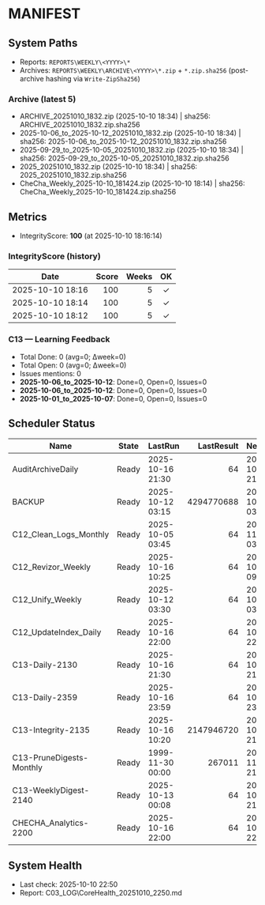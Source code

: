 # MANIFEST

<!-- BEGIN SYSTEM PATHS -->
## System Paths
- Reports: `REPORTS\WEEKLY\<YYYY>\*`
- Archives: `REPORTS\WEEKLY\ARCHIVE\<YYYY>\*.zip` + `*.zip.sha256` (post-archive hashing via `Write-ZipSha256`)

### Archive (latest 5)
- ARCHIVE_20251010_1832.zip (2025-10-10 18:34) | sha256: ARCHIVE_20251010_1832.zip.sha256
- 2025-10-06_to_2025-10-12_20251010_1832.zip (2025-10-10 18:34) | sha256: 2025-10-06_to_2025-10-12_20251010_1832.zip.sha256
- 2025-09-29_to_2025-10-05_20251010_1832.zip (2025-10-10 18:34) | sha256: 2025-09-29_to_2025-10-05_20251010_1832.zip.sha256
- 2025_20251010_1832.zip (2025-10-10 18:34) | sha256: 2025_20251010_1832.zip.sha256
- CheCha_Weekly_2025-10-10_181424.zip (2025-10-10 18:14) | sha256: CheCha_Weekly_2025-10-10_181424.zip.sha256
<!-- END SYSTEM PATHS -->

<!-- BEGIN METRICS -->
## Metrics
- IntegrityScore: **100** (at 2025-10-10 18:16:14)

### IntegrityScore (history)
| Date | Score | Weeks | OK |
|---|---:|---:|:--:|
| 2025-10-10 18:16 | 100 | 5 | ✓ |
| 2025-10-10 18:14 | 100 | 5 | ✓ |
| 2025-10-10 18:12 | 100 | 5 | ✓ |

### C13 — Learning Feedback
- Total Done: 0 (avg=0; Δweek=0)
- Total Open: 0 (avg=0; Δweek=0)
- Issues mentions: 0
- **2025-10-06_to_2025-10-12**: Done=0, Open=0, Issues=0
- **2025-10-06_to_2025-10-12**: Done=0, Open=0, Issues=0
- **2025-10-01_to_2025-10-07**: Done=0, Open=0, Issues=0
<!-- END METRICS -->

<!-- BEGIN SCHEDULER -->
## Scheduler Status

| Name | State | LastRun | LastResult | NextRun | Note |
|---|---|---|---:|---|:--:|
| AuditArchiveDaily | Ready | 2025-10-16 21:30 | 64 | 2025-10-17 21:30 | ⚠️ |
| BACKUP | Ready | 2025-10-12 03:15 | 4294770688 | 2025-10-19 03:15 | ⚠️ |
| C12_Clean_Logs_Monthly | Ready | 2025-10-05 03:45 | 64 | 2025-11-02 03:45 | ⚠️ |
| C12_Revizor_Weekly | Ready | 2025-10-16 10:25 | 64 | 2025-10-22 09:00 | ⚠️ |
| C12_Unify_Weekly | Ready | 2025-10-12 03:30 | 64 | 2025-10-19 03:30 | ⚠️ |
| C12_UpdateIndex_Daily | Ready | 2025-10-16 22:00 | 64 | 2025-10-17 22:00 | ⚠️ |
| C13-Daily-2130 | Ready | 2025-10-16 21:30 | 64 | 2025-10-17 21:30 | ⚠️ |
| C13-Daily-2359 | Ready | 2025-10-16 23:59 | 64 | 2025-10-17 23:59 | ⚠️ |
| C13-Integrity-2135 | Ready | 2025-10-16 10:20 | 2147946720 | 2025-10-19 21:35 | ⚠️ |
| C13-PruneDigests-Monthly | Ready | 1999-11-30 00:00 | 267011 | 2025-11-01 21:55 | ⚠️ |
| C13-WeeklyDigest-2140 | Ready | 2025-10-13 00:08 | 64 | 2025-10-19 21:40 | ⚠️ |
| CHECHA_Analytics-2200 | Ready | 2025-10-16 22:00 | 64 | 2025-10-17 22:00 | ⚠️ |
<!-- END SCHEDULER -->















## System Health
- Last check: 2025-10-10 22:50
- Report: C03_LOG\CoreHealth_20251010_2250.md








